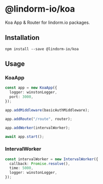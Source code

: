 # @lindorm-io/koa
Koa App & Router for lindorm.io packages.

## Installation
```shell script
npm install --save @lindorm-io/koa
```

## Usage

### KoaApp
```typescript
const app = new KoaApp({
  logger: winstonLogger,
  port: 3000,
});

app.addMiddleware(basicAuthMiddleware);

app.addRoute("/route", router);

app.addWorker(intervalWorker);

await app.start();
```

### IntervalWorker
```typescript
const intervalWorker = new IntervalWorker({
  callback: Promise.resolve(),
  time: 5000,
  logger: winstonLogger,
});
```
